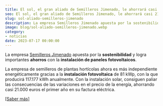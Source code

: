 ```yaml
---
title: El sol, el gran aliado de Semilleros Jimenado, le ahorrará casi 21.000 euros en un año
seo: El sol, el gran aliado de Semilleros Jimenado, le ahorrará casi 21.000 euros en un año - Ingeniería Solvent
slug: sol-aliado-semilleros-jimenado
description: La empresa Semilleros Jimenado apuesta por la sostenibilidad y logra importantes ahorros con la instalación de paneles fotovoltaicos. La empresa de semilleros
image: blog/sol-aliado-semilleros-jimenado.webp
category:
- noticias
date: 2023-07-17 00:00:00
---
```

La empresa [Semilleros Jimenado](https://semillerosjimenado.com/) apuesta por la **sostenibilidad** y logra importantes **ahorros** con la **instalación de paneles fotovoltaicos**. 

La empresa de semilleros de plantas hortícolas ahora es más independiente energéticamente gracias a la **instalación fotovoltaica** de 81 kWp, con la que producirá 117.177 kWh anualmente. Con la instalación solar, consiguen paliar las consecuencias de las variaciones en el precio de la energía, ahorrando casi 21.000 euros el primer año en su factura eléctrica.

[[Saber más]](https://murciaeconomia.com/art/92196/el-sol-el-gran-aliado-de-semilleros-jimenado-le-ahorrara-casi-21000-euros-en-un-ano)
